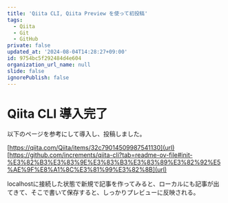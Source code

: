 ```yaml
---
title: 'Qiita CLI, Qiita Preview を使って初投稿'
tags:
  - Qiita
  - Git
  - GitHub
private: false
updated_at: '2024-08-04T14:28:27+09:00'
id: 9754bc5f292484d4e604
organization_url_name: null
slide: false
ignorePublish: false
---
```

# Qiita CLI 導入完了
以下のページを参考にして導入し、投稿しました。

[https://qiita.com/Qiita/items/32c79014509987541130](url)
[https://github.com/increments/qiita-cli?tab=readme-ov-file#init-%E3%82%B3%E3%83%9E%E3%83%B3%E3%83%89%E3%82%92%E5%AE%9F%E8%A1%8C%E3%81%99%E3%82%8B](url)

localhostに接続した状態で新規で記事を作ってみると、ローカルにも記事が出てきて、そこで書いて保存すると、しっかりプレビューに反映される。

